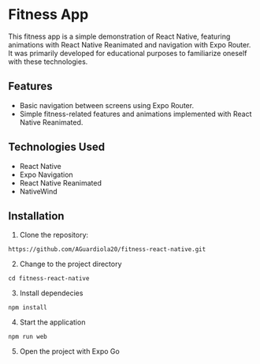 # Fitness App
This fitness app is a simple demonstration of React Native, featuring animations with React Native Reanimated and navigation with Expo Router. It was primarily developed for educational purposes to familiarize oneself with these technologies.

## Features
* Basic navigation between screens using Expo Router.
* Simple fitness-related features and animations implemented with React Native Reanimated.

## Technologies Used
* React Native
* Expo Navigation
* React Native Reanimated
* NativeWind

## Installation

1. Clone the repository:
```
https://github.com/AGuardiola20/fitness-react-native.git
```

2. Change to the project directory
```
cd fitness-react-native
```

3. Install dependecies
```
npm install
```

4. Start the application
```
npm run web
```

5. Open the project with Expo Go
